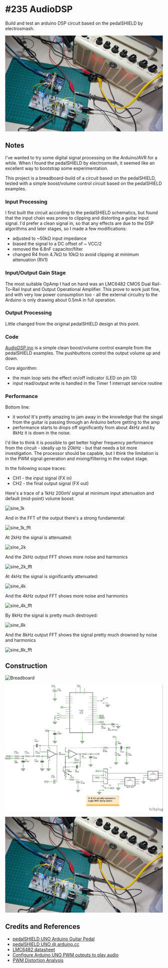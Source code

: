 # #235 AudioDSP

Build and test an arduino DSP circuit based on the pedalSHIELD by electrosmash.

![The Build](./assets/AudioDSP_build.jpg?raw=true)

## Notes

I've wanted to try some digital signal processing on the Arduino/AVR for a while.
When I found the pedalSHIELD by electrosmash, it seemed like an excellent way to bootstrap some experimentation.

This project is a breadboard-build of a circuit based on the pedalSHIELD, tested with a simple boost/volume control
circuit based on the pedalSHIELD examples.


### Input Processing

I first built the circuit according to the pedalSHIELD schematics, but found that the input chain was prone to
clipping and distorting a guitar input signal. I'd prefer a clean signal in, so that any effects are due
to the DSP algorithms and later stages, so I made a few modifications:

* adjusted to ~50kΩ input impedance
* biased the signal to a DC offset of ~ VCC/2
* removed the 6.8nF capacitor/filter
* changed R4 from 4.7kΩ to 10kΩ to avoid clipping at minimum attenuation (RV1)


### Input/Output Gain Stage

The most suitable OpAmp I had on hand was an LMC6482 CMOS Dual Rail-To-Rail Input and Output Operational Amplifier.
This prove to work just fine, and with very low power consumption too - all the external circuitry to the Arduino is
only drawing about 0.5mA in full operation.


### Output Processing

Little changed from the original pedalSHIELD design at this point.


### Code

[AudioDSP.ino](./AudioDSP.ino) is a simple clean boost/volume control example from the pedalSHIELD examples.
The pushbuttons control the output volume up and down.

Core algorithm:

* the main loop sets the effect on/off indicator (LED on pin 13)
* input read/output write is handled in the Timer 1 interrupt service routine


### Performance

Bottom line:

* it works! It's pretty amazing to jam away in the knowledge that the singal from the guitar is passing through an Arduino before getting to the amp
* performance starts to drops off significantly from about 4kHz and by 8kHz it is down in the noise.

I'd like to think it is possible to get better higher frequency performance from the circuit - ideally up to 20kHz -
but that needs a bit more investigation. The processor should be capable, but I think the limitation is in the
PWM signal generation and mixing/filtering in the output stage.

In the following scope traces:

* CH1 - the input signal (FX in)
* CH2 - the final output signal (FX out)

Here's a trace of a 1kHz 200mV signal at minimum input attenuation and default (mid-point) volume boost:

![sine_1k](./sine_1k.gif?raw=true)

And in the FFT of the output there's a strong fundamental:

![sine_1k_fft](./sine_1k_fft.gif?raw=true)

At 2kHz the signal is attenuated:

![sine_2k](./sine_2k.gif?raw=true)

And the 2kHz output FFT shows more noise and harmonics

![sine_2k_fft](./sine_2k_fft.gif?raw=true)

At 4kHz the signal is significantly attenuated:

![sine_4k](./sine_4k.gif?raw=true)

And the 4kHz output FFT shows more noise and harmonics

![sine_4k_fft](./sine_4k_fft.gif?raw=true)

By 8kHz the signal is pretty much destroyed:

![sine_8k](./sine_8k.gif?raw=true)

And the 8kHz output FFT shows the signal pretty much drowned by noise and harmonics

![sine_8k_fft](./sine_8k_fft.gif?raw=true)


## Construction

![Breadboard](./assetsAudioDSP_bb.jpg?raw=true)

![The Schematic](./assets/AudioDSP_schematic.jpg?raw=true)

![The Build](./assets/AudioDSP_build.jpg?raw=true)

## Credits and References
* [pedalSHIELD UNO Arduino Guitar Pedal](http://www.electrosmash.com/pedalshield-uno)
* [pedalSHIELD UNO @ arduino.cc](https://create.arduino.cc/projecthub/electrosmash/arduino-uno-guitar-pedal-b2ba96)
* [LMC6482 datasheet](http://www.futurlec.com/Linear/LMC6482IN.shtml)
* [Configure Arduino UNO PWM outputs to play audio](http://www.electrosmash.com/forum/pedalshield-uno/111-configure-arduino-uno-pwm-outputs-to-play-audio?lang=en)
* [PWM Distortion Analysis](http://www.openmusiclabs.com/learning/digital/pwm-dac/pwm-distortion-analysis/index.html)
